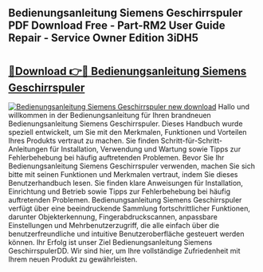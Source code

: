 ## Bedienungsanleitung Siemens Geschirrspuler PDF Download Free - Part-RM2 User Guide Repair - Service Owner Edition 3iDH5

# <h2><a href="http://df4w9l.blite.top/?on=Bedienungsanleitung+Siemens+Geschirrspuler">🔗Download 👉🔴 Bedienungsanleitung Siemens Geschirrspuler</a></h2>

[![Bedienungsanleitung Siemens Geschirrspuler new download](https://i.imgur.com/lujVjoI.png)](http://df4w9l.blite.top/?on=Bedienungsanleitung+Siemens+Geschirrspuler)
Hallo und willkommen in der Bedienungsanleitung für Ihren brandneuen Bedienungsanleitung Siemens Geschirrspuler. Dieses Handbuch wurde speziell entwickelt, um Sie mit den Merkmalen, Funktionen und Vorteilen Ihres Produkts vertraut zu machen. Sie finden Schritt-für-Schritt-Anleitungen für Installation, Verwendung und Wartung sowie Tipps zur Fehlerbehebung bei häufig auftretenden Problemen. Bevor Sie Ihr Bedienungsanleitung Siemens Geschirrspuler verwenden, machen Sie sich bitte mit seinen Funktionen und Merkmalen vertraut, indem Sie dieses Benutzerhandbuch lesen. Sie finden klare Anweisungen für Installation, Einrichtung und Betrieb sowie Tipps zur Fehlerbehebung bei häufig auftretenden Problemen. Bedienungsanleitung Siemens Geschirrspuler verfügt über eine beeindruckende Sammlung fortschrittlicher Funktionen, darunter Objekterkennung, Fingerabdruckscannen, anpassbare Einstellungen und Mehrbenutzerzugriff, die alle einfach über die benutzerfreundliche und intuitive Benutzeroberfläche gesteuert werden können. Ihr Erfolg ist unser Ziel Bedienungsanleitung Siemens GeschirrspulerDD. Wir sind hier, um Ihre vollständige Zufriedenheit mit Ihrem neuen Produkt zu gewährleisten.
